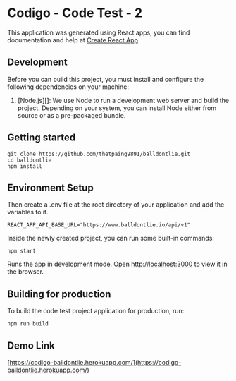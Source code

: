 # Codigo - Code Test - 2

This application was generated using React apps, you can find documentation and help at
[Create React App](https://create-react-app.dev/docs/making-a-progressive-web-app).

## Development

Before you can build this project, you must install and configure the following dependencies on your machine:

1. [Node.js][]: We use Node to run a development web server and build the project.
   Depending on your system, you can install Node either from source or as a pre-packaged bundle.

## Getting started

```
git clone https://github.com/thetpaing9891/balldontlie.git
cd balldontlie
npm install
```

## Environment Setup

Then create a .env file at the root directory of your application and add the variables to it.

```
REACT_APP_API_BASE_URL="https://www.balldontlie.io/api/v1"
```

Inside the newly created project, you can run some built-in commands:

`npm start`

Runs the app in development mode.
Open [http://localhost:3000](http://localhost:3000) to view it in the browser.

## Building for production

To build the code test project application for production, run:

```
npm run build
```

## Demo Link

[https://codigo-balldontlie.herokuapp.com/](https://codigo-balldontlie.herokuapp.com/)
